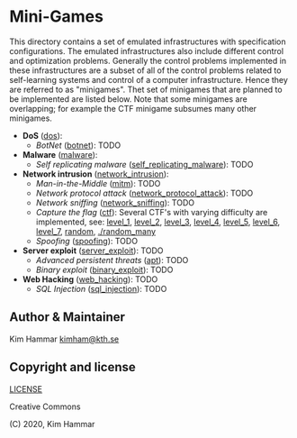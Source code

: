 # Mini-Games

This directory contains a set of emulated infrastructures with specification configurations. 
The emulated infrastructures also include different control and optimization problems. 
Generally the control problems implemented in these infrastructures are a subset of all of the control problems
related to self-learning systems and control of a computer infrastructure. Hence they are referred to as "minigames".
Thet set of minigames that are planned to be implemented are listed below. Note that some minigames are overlapping;
for example the CTF minigame subsumes many other minigames.

- **DoS** ([dos](./dos)): 
     - *BotNet* ([botnet](./dos/botnet)): TODO
- **Malware** ([malware](./malware)): 
     - *Self replicating malware* ([self_replicating_malware](./malware/self_replicating_malware)): TODO
- **Network intrusion** ([network_intrusion](./network_intrusion)):
     - *Man-in-the-Middle* ([mitm](./network_intrusion/mitm)): TODO
     - *Network protocol attack* ([network_protocol_attack](./network_intrusion/network_protocol_attack)): TODO
     - *Network sniffing* ([network_sniffing](./network_intrusion/network_sniffing)): TODO
     - *Capture the flag* ([ctf](./network_intrusion/ctf)): Several CTF's with varying difficulty are implemented, see: [level_1](./network_intrusion/ctf/001/level_1), [level_2](./network_intrusion/ctf/001/level_2), [level_3](./network_intrusion/ctf/001/level_3), [level_4](./network_intrusion/ctf/001/level_4), [level_5](./network_intrusion/ctf/001/level_5), [level_6](./network_intrusion/ctf/001/level_6), [level_7](./network_intrusion/ctf/001/level_7), [random](./network_intrusion/ctf/001/random), [./random_many](./network_intrusion/ctf/001/random_many)
     - *Spoofing* ([spoofing](./network_intrusion/spoofing)): TODO                    
- **Server exploit** ([server_exploit](./server_exploit)): TODO
     - *Advanced persistent threats* ([apt](./server_exploit/apt)): TODO
     - *Binary exploit* ([binary_exploit](./server_exploit/binary_exploit)): TODO          
- **Web Hacking** ([web_hacking](./web_hacking)): TODO     
     - *SQL Injection* ([sql_injection](./web_hacking/sql_injection)): TODO

## Author & Maintainer

Kim Hammar <kimham@kth.se>

## Copyright and license

[LICENSE](LICENSE.md)

Creative Commons

(C) 2020, Kim Hammar